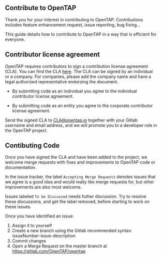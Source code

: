 ## Contribute to OpenTAP

Thank you for your interest in contributing to OpenTAP. Contributions includes
feature enhancement request, issue reporting, bug fixing...

This guide details how to contribute to OpenTAP in a way that is efficient for
everyone.

## Contributor license agreement

OpenTAP requires contributors to sign a contribution license agreement (CLA). 
You can find the CLA [here](https://www.opentap.io/docs/OpenTAP%20Contributor%20License%20Agreement%20v2.pdf).
The CLA can be signed by an individual or a company. For companies, please add the company name and have a legal authorized representative endorsing the document.

*  By submitting code as an individual you agree to the
individual contributor license agreement.

*  By submitting code as an entity you agree to the
corporate contributor license agreement.

Send the signed CLA to [CLA@opentap.io](mailto:CLA@opentap.io) together with
your Gitlab username and email address, and we will promote you to a developer
role in the OpenTAP project.

## Contibuting Code   
   
Once you have signed the CLA and have been added to the project, we welcome merge requests with fixes and improvements to OpenTAP code or documentation.

In the issue tracker, the label `Accepting Merge Requests` denotes issues that
we agree is a good idea and would really like merge requests for, but other
improvements are also most welcome.

Issues labeled `To be Discussed` needs futher discussion. Try to resolve these
discussions, and get the label removed, before starting to work on these issues.

Once you have identified an issue:   
1. Assign it to yourself   
2. Create a new branch using the Gitlab recommended syntax: issueNumber-issue-description   
3. Commit changes   
4. Open a Merge Request on the master branch at https://gitlab.com/OpenTAP/opentap
